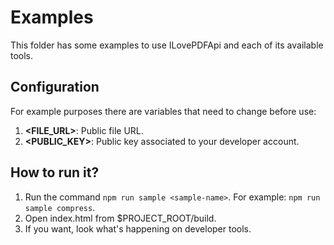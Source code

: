 # Examples

This folder has some examples to use ILovePDFApi and each of its available tools.

## Configuration

For example purposes there are variables that need to change before use:

1. **<FILE_URL>**: Public file URL.
2. **<PUBLIC_KEY>**: Public key associated to your developer account.

## How to run it?

1. Run the command `npm run sample <sample-name>`. For example: `npm run sample compress`.
2. Open index.html from $PROJECT_ROOT/build.
3. If you want, look what's happening on developer tools.